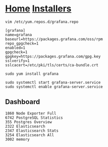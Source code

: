 # [Home](https://div-oops.github.io/mugivar) [Installers](https://div-oops.github.io/mugivar/installers)
```
vim /etc/yum.repos.d/grafana.repo

[grafana]
name=grafana
baseurl=https://packages.grafana.com/oss/rpm
repo_gpgcheck=1
enabled=1
gpgcheck=1
gpgkey=https://packages.grafana.com/gpg.key
sslverify=1
sslcacert=/etc/pki/tls/certs/ca-bundle.crt
```
```
sudo yum install grafana
```
```
sudo systemctl start grafana-server.service 
sudo systemctl enable grafana-server.service 

```
## Dashboard
```
1860 Node Exporter Full
6742 PostgreSQL Statistics
355 Postgres Overview
2322 Elasticsearch
2347 Elasticsearch Stats
3254 Elasticsearch All
3002 memory
```
